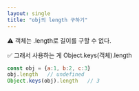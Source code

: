 ```yaml
---
layout: single
title: "obj의 length 구하기"
---
```


⚠️ 객체는 .length로 길이를 구할 수 없다.

✅ 그래서 사용하는 게 Object.keys(객체).length



```javascript
const obj = {a:1, b:2, c:3}
obj.length   // undefined
Object.keys(obj).length   // 3
```


